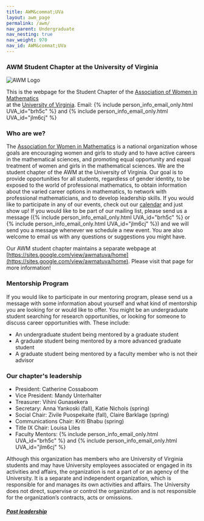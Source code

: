 ```yaml
---
title: AWM&commat;UVa
layout: awm_page
permalink: /awm/
nav_parent: Undergraduate
nav_nesting: true
nav_weight: 970
nav_id: AWM&commat;UVa
---
```


###  AWM Student Chapter at the University of Virginia

<img src="{{site.url}}/img/news_events/awmlogo.gif" class="centerImage" style="cermax-width:100%;max-height:300px;height:auto;width:auto" class="mb-3" alt="AWM Logo">


<span align="center" style="width:3px">This is the webpage for the Student Chapter of the [Association of Women in Mathematics](https://awm-math.org)  
at the [University of Virginia](http://www.virginia.edu). Email: {% include person_info_email_only.html UVA_id="brh5c" %} and {% include person_info_email_only.html UVA_id="jlm6cj" %}</span>

### Who are we?

<span align="justify"> The <a href="https://awm-math.org">Association for Women in Mathematics</a> is a national organization whose goals are encouraging women and girls to study and to have active careers in the mathematical sciences, and promoting equal opportunity and  equal treatment of women and girls in the mathematical sciences.
We are the student chapter of the AWM at the University of Virginia. Our goal is to provide opportunities for all students, regardless of gender identity, to be exposed to the world of professional mathematics, to obtain information about the varied career options in mathematics, to network with professional mathematicians, and to develop leadership skills.
If you would like to participate in any of our events, check out our <a href="{{site.url}}/awm/calendar/">calendar</a> and just show up! If you would like to be part of our mailing list, please send us a message ({% include person_info_email_only.html UVA_id="brh5c" %} or {% include person_info_email_only.html UVA_id="jlm6cj" %}) and we will send you a message whenever we schedule a new event. You are also welcome to email us with any questions or suggestions you might have.

Our AWM student chapter maintains a separate webpage at [https://sites.google.com/view/awmatuva/home](https://sites.google.com/view/awmatuva/home). Please visit that page for more information!


### Mentorship Program

If you would like to participate in our mentoring program, please send us a message with some information about yourself and what kind of mentorship you are looking for or would like to offer. You might be an undergraduate student searching for research opportunities, or looking for someone to discuss career opportunities with. These include:

*   An undergraduate student being mentored by a graduate student  
*   A graduate student being mentored by a more advanced graduate student  
*   A graduate student being mentored by a faculty member who is not their advisor  



### Our chapter's leadership

<ul>
<li>President: Catherine Cossaboom</li>
<li>Vice President: Mandy Unterhalter</li>
<li>Treasurer: Vihini Gunasekera</li>
<li>Secretary: Anna Yankoski (fall), Katie Nichols (spring) </li>
<li>Social Chair: Zivile Puospekaite (fall), Claire Barklage (spring) </li>
<li>Communications Chair: Kriti Bhabu (spring)</li>
<li>Title IX Chair: Louisa Liles</li>
<li>Faculty Mentors: {% include person_info_email_only.html UVA_id="brh5c" %} and {% include person_info_email_only.html UVA_id="jlm6cj" %}</li>
</ul>  


Although this organization has members who are University of Virginia students and may have University employees associated or engaged in its activities and affairs, the organization is not a part of or an agency of the University. It is a separate and independent organization, which is responsible for and manages its own activities and affairs. The University does not direct, supervise or control the organization and is not responsible for the organization’s contracts, acts or omissions.

<h5 class="mt-4"> <a href="{{site.url}}/awm/who/">Past leadership</a></h5>
